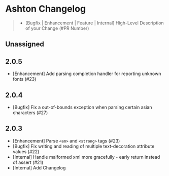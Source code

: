 # Ashton Changelog

> - [Bugfix | Enhancement | Feature | Internal] High-Level Description of your Change (#PR Number)

## Unassigned

## 2.0.5
- [Enhancement] Add parsing completion handler for reporting unknown fonts (#23)

## 2.0.4
- [Bugfix] Fix a out-of-bounds exception when parsing certain asian characters (#27)

## 2.0.3
- [Enhancement] Parse `<em>` and `<strong>` tags (#23)
- [Bugfix] Fix writing and reading of multiple text-decoration attribute values (#22)
- [Internal] Handle malformed xml more gracefully - early return instead of assert (#21)
- [Internal] Add Changelog
